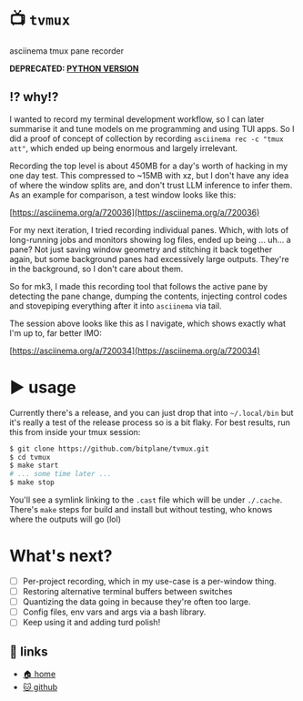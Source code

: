 # 📺 `tvmux`

asciinema tmux pane recorder

**DEPRECATED: [PYTHON VERSION](/dev/python/tvmux)**

## ⁉️ why!?

I wanted to record my terminal development workflow, so I can later summarise it
and tune models on me programming and using TUI apps. So I did a proof of
concept of collection by recording `asciinema rec -c "tmux att"`, which ended up
being enormous and largely irrelevant.

Recording the top level is about 450MB for a day's worth of hacking in my one day
test. This compressed to ~15MB with xz, but I don't have any idea of where the
window splits are, and don't trust LLM inference to infer them. As an example for
comparison, a test window looks like this:

[https://asciinema.org/a/720036](https://asciinema.org/a/720036)

For my next iteration, I tried recording individual panes. Which, with lots of
long-running jobs and monitors showing log files, ended up being ... uh... a
pane? Not just saving window geometry and stitching it back together again, but
some background panes had excessively large outputs. They're in the background,
so I don't care about them.

So for mk3, I made this recording tool that follows the active pane by detecting
the pane change, dumping the contents, injecting control codes and stovepiping
everything after it into `asciinema` via tail.

The session above looks like this as I navigate, which shows exactly what I'm up
to, far better IMO:

[https://asciinema.org/a/720034](https://asciinema.org/a/720034)

# ▶️ usage

Currently there's a release, and you can just drop that into `~/.local/bin` but
it's really a test of the release process so is a bit flaky. For best results,
run this from inside your tmux session:

```bash
$ git clone https://github.com/bitplane/tvmux.git
$ cd tvmux
$ make start
# ... some time later ...
$ make stop
```

You'll see a symlink linking to the `.cast` file which will be under `./.cache`.
There's `make` steps for build and install but without testing, who knows where
the outputs will go (lol)

# What's next?

- [ ] Per-project recording, which in my use-case is a per-window thing.
- [ ] Restoring alternative terminal buffers between switches
- [ ] Quantizing the data going in because they're often too large. 
- [ ] Config files, env vars and args via a bash library.
- [ ]  Keep using it and adding turd polish!

## 🔗 links

* [🏠 home](https://bitplane.net/dev/sh/tvmux)
* [🐱 github](https://github.com/bitplane/tvmux)

